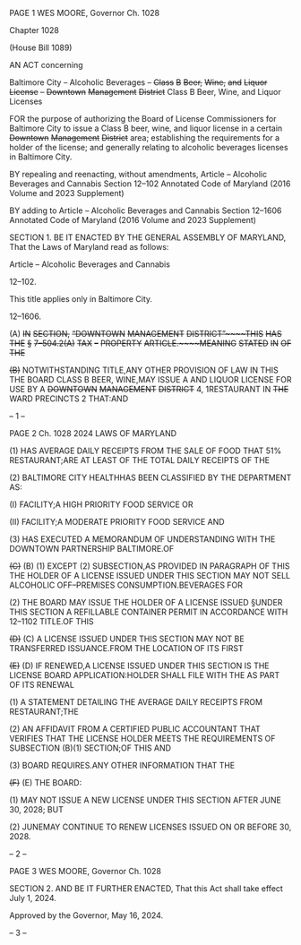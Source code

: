 PAGE 1
WES MOORE, Governor Ch. 1028

Chapter 1028

(House Bill 1089)

AN ACT concerning

Baltimore City – Alcoholic Beverages – ~~Class~~ ~~B~~ ~~Beer,~~ ~~Wine,~~ ~~and~~ ~~Liquor~~ ~~License~~ ~~–~~
~~Downtown~~ ~~Management~~ ~~District~~ Class B Beer, Wine, and Liquor Licenses

FOR the purpose of authorizing the Board of License Commissioners for Baltimore City to
issue a Class B beer, wine, and liquor license in a certain ~~Downtown~~ ~~Management~~
~~District~~ area; establishing the requirements for a holder of the license; and generally
relating to alcoholic beverages licenses in Baltimore City.

BY repealing and reenacting, without amendments,
Article – Alcoholic Beverages and Cannabis
Section 12–102
Annotated Code of Maryland
(2016 Volume and 2023 Supplement)

BY adding to
Article – Alcoholic Beverages and Cannabis
Section 12–1606
Annotated Code of Maryland
(2016 Volume and 2023 Supplement)

SECTION 1. BE IT ENACTED BY THE GENERAL ASSEMBLY OF MARYLAND,
That the Laws of Maryland read as follows:

Article – Alcoholic Beverages and Cannabis

12–102.

This title applies only in Baltimore City.

12–1606.

(A) ~~IN~~ ~~SECTION,~~ ~~“DOWNTOWN~~ ~~MANAGEMENT~~ ~~DISTRICT”~~~~THIS~~ ~~HAS~~ ~~THE~~
~~§~~ ~~7–504.2(A)~~ ~~TAX~~ ~~–~~ ~~PROPERTY~~ ~~ARTICLE.~~~~MEANING~~ ~~STATED~~ ~~IN~~ ~~OF~~ ~~THE~~

~~(B)~~ NOTWITHSTANDING TITLE,ANY OTHER PROVISION OF LAW IN THIS THE
BOARD CLASS B BEER, WINE,MAY ISSUE A AND LIQUOR LICENSE FOR USE BY A
~~DOWNTOWN~~ ~~MANAGEMENT~~ ~~DISTRICT~~ 4, 1RESTAURANT IN ~~THE~~ WARD PRECINCTS
2 THAT:AND

– 1 –

PAGE 2
Ch. 1028 2024 LAWS OF MARYLAND

(1) HAS AVERAGE DAILY RECEIPTS FROM THE SALE OF FOOD THAT
51% RESTAURANT;ARE AT LEAST OF THE TOTAL DAILY RECEIPTS OF THE

(2) BALTIMORE CITY HEALTHHAS BEEN CLASSIFIED BY THE
DEPARTMENT AS:

(I) FACILITY;A HIGH PRIORITY FOOD SERVICE OR

(II) FACILITY;A MODERATE PRIORITY FOOD SERVICE AND

(3) HAS EXECUTED A MEMORANDUM OF UNDERSTANDING WITH THE
DOWNTOWN PARTNERSHIP BALTIMORE.OF

~~(C)~~ (B) (1) EXCEPT (2) SUBSECTION,AS PROVIDED IN PARAGRAPH OF THIS
THE HOLDER OF A LICENSE ISSUED UNDER THIS SECTION MAY NOT SELL ALCOHOLIC
OFF–PREMISES CONSUMPTION.BEVERAGES FOR

(2) THE BOARD MAY ISSUE THE HOLDER OF A LICENSE ISSUED
§UNDER THIS SECTION A REFILLABLE CONTAINER PERMIT IN ACCORDANCE WITH
12–1102 TITLE.OF THIS

~~(D)~~ (C) A LICENSE ISSUED UNDER THIS SECTION MAY NOT BE TRANSFERRED
ISSUANCE.FROM THE LOCATION OF ITS FIRST

~~(E)~~ (D) IF RENEWED,A LICENSE ISSUED UNDER THIS SECTION IS THE LICENSE
BOARD APPLICATION:HOLDER SHALL FILE WITH THE AS PART OF ITS RENEWAL

(1) A STATEMENT DETAILING THE AVERAGE DAILY RECEIPTS FROM
RESTAURANT;THE

(2) AN AFFIDAVIT FROM A CERTIFIED PUBLIC ACCOUNTANT THAT
VERIFIES THAT THE LICENSE HOLDER MEETS THE REQUIREMENTS OF SUBSECTION
(B)(1) SECTION;OF THIS AND

(3) BOARD REQUIRES.ANY OTHER INFORMATION THAT THE

~~(F)~~ (E) THE BOARD:

(1) MAY NOT ISSUE A NEW LICENSE UNDER THIS SECTION AFTER
JUNE 30, 2028; BUT

(2) JUNEMAY CONTINUE TO RENEW LICENSES ISSUED ON OR BEFORE
30, 2028.

– 2 –

PAGE 3
WES MOORE, Governor Ch. 1028

SECTION 2. AND BE IT FURTHER ENACTED, That this Act shall take effect July
1, 2024.

Approved by the Governor, May 16, 2024.

– 3 –